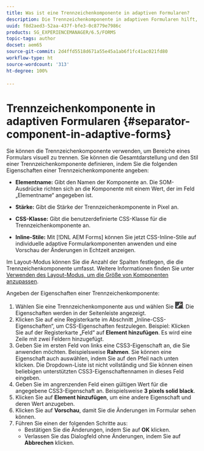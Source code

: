 ```yaml
---
title: Was ist eine Trennzeichenkomponente in adaptiven Formularen?
description: Die Trennzeichenkomponente in adaptiven Formularen hilft, Abschnitte eines Formulars visuell zu trennen.
uuid: f8d2aed3-52aa-437f-bfe3-0c8779e7986c
products: SG_EXPERIENCEMANAGER/6.5/FORMS
topic-tags: author
docset: aem65
source-git-commit: 2d4ffd5518d671a55e45a1ab6f1fc41ac021fd80
workflow-type: ht
source-wordcount: '313'
ht-degree: 100%

---
```



# Trennzeichenkomponente in adaptiven Formularen {#separator-component-in-adaptive-forms}

Sie können die Trennzeichenkomponente verwenden, um Bereiche eines Formulars visuell zu trennen. Sie können die Gesamtdarstellung und den Stil einer Trennzeichenkomponente definieren, indem Sie die folgenden Eigenschaften einer Trennzeichenkomponente angeben:

* **Elementname:** Gibt den Namen der Komponente an. Die SOM-Ausdrücke richten sich an die Komponente mit einem Wert, der im Feld „Elementname“ angegeben ist.
* **Stärke:** Gibt die Stärke der Trennzeichenkomponente in Pixel an.

* **CSS-Klasse:** Gibt die benutzerdefinierte CSS-Klasse für die Trennzeichenkomponente an.

* **Inline-Stile:** Mit [!DNL AEM Forms] können Sie jetzt CSS-Inline-Stile auf individuelle adaptive Formularkomponenten anwenden und eine Vorschau der Änderungen in Echtzeit anzeigen.

Im Layout-Modus können Sie die Anzahl der Spalten festlegen, die die Trennzeichenkomponente umfasst. Weitere Informationen finden Sie unter [Verwenden des Layout-Modus, um die Größe von Komponenten anzupassen](resize-using-layout-mode.md).

Angeben der Eigenschaften einer Trennzeichenkomponente:

1. Wählen Sie eine Trennzeichenkomponente aus und wählen Sie ![cmppr](assets/cmppr.png). Die Eigenschaften werden in der Seitenleiste angezeigt.
1. Klicken Sie auf eine Registerkarte im Abschnitt „Inline-CSS-Eigenschaften“, um CSS-Eigenschaften festzulegen. Beispiel: Klicken Sie auf der Registerkarte „Feld“ auf **Element hinzufügen**. Es wird eine Zeile mit zwei Feldern hinzugefügt.
1. Geben Sie im ersten Feld von links eine CSS3-Eigenschaft an, die Sie anwenden möchten. Beispielsweise **Rahmen**. Sie können eine Eigenschaft auch auswählen, indem Sie auf den Pfeil nach unten klicken. Die Dropdown-Liste ist nicht vollständig und Sie können einen beliebigen unterstützten CSS3-Eigenschaftennamen in dieses Feld eingeben.
1. Geben Sie im angrenzenden Feld einen gültigen Wert für die angegebene CSS3-Eigenschaft an. Beispielsweise **3 pixels solid black**.
1. Klicken Sie auf **Element hinzufügen**, um eine andere Eigenschaft und deren Wert anzugeben.
1. Klicken Sie auf **Vorschau**, damit Sie die Änderungen im Formular sehen können.
1. Führen Sie einen der folgenden Schritte aus:
   * Bestätigen Sie die Änderungen, indem Sie auf **OK** klicken.
   * Verlassen Sie das Dialogfeld ohne Änderungen, indem Sie auf **Abbrechen** klicken.

